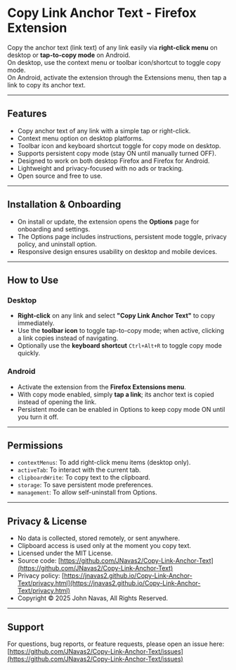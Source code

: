 # Copy Link Anchor Text - Firefox Extension

Copy the anchor text (link text) of any link easily via **right-click menu** on desktop or **tap-to-copy mode** on Android.  
On desktop, use the context menu or toolbar icon/shortcut to toggle copy mode.   
On Android, activate the extension through the Extensions menu, then tap a link to copy its anchor text.

---

## Features

- Copy anchor text of any link with a simple tap or right-click.
- Context menu option on desktop platforms.
- Toolbar icon and keyboard shortcut toggle for copy mode on desktop.
- Supports persistent copy mode (stay ON until manually turned OFF).
- Designed to work on both desktop Firefox and Firefox for Android.
- Lightweight and privacy-focused with no ads or tracking.
- Open source and free to use.

---

## Installation & Onboarding

- On install or update, the extension opens the **Options** page for onboarding and settings.
- The Options page includes instructions, persistent mode toggle, privacy policy, and uninstall option.
- Responsive design ensures usability on desktop and mobile devices.

---

## How to Use

### Desktop

- **Right-click** on any link and select **"Copy Link Anchor Text"** to copy immediately.
- Use the **toolbar icon** to toggle tap-to-copy mode; when active, clicking a link copies instead of navigating.
- Optionally use the **keyboard shortcut** `Ctrl+Alt+R` to toggle copy mode quickly.

### Android

- Activate the extension from the **Firefox Extensions menu**.
- With copy mode enabled, simply **tap a link**; its anchor text is copied instead of opening the link.
- Persistent mode can be enabled in Options to keep copy mode ON until you turn it off.

---

## Permissions

- `contextMenus`: To add right-click menu items (desktop only).
- `activeTab`: To interact with the current tab.
- `clipboardWrite`: To copy text to the clipboard.
- `storage`: To save persistent mode preferences.
- `management`: To allow self-uninstall from Options.

---

## Privacy & License

- No data is collected, stored remotely, or sent anywhere.
- Clipboard access is used only at the moment you copy text.
- Licensed under the MIT License.
- Source code: [https://github.com/JNavas2/Copy-Link-Anchor-Text](https://github.com/JNavas2/Copy-Link-Anchor-Text)  
- Privacy policy: [https://jnavas2.github.io/Copy-Link-Anchor-Text/privacy.html](https://jnavas2.github.io/Copy-Link-Anchor-Text/privacy.html)  
- Copyright © 2025 John Navas, All Rights Reserved.

---

## Support

For questions, bug reports, or feature requests, please open an issue here:  
[https://github.com/JNavas2/Copy-Link-Anchor-Text/issues](https://github.com/JNavas2/Copy-Link-Anchor-Text/issues)
